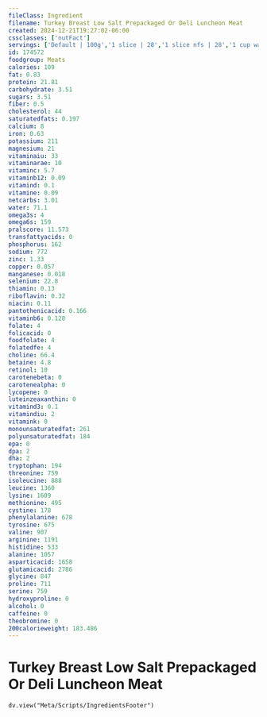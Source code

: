 ```yaml
---
fileClass: Ingredient
filename: Turkey Breast Low Salt Prepackaged Or Deli Luncheon Meat
created: 2024-12-21T19:27:02-06:00
cssclasses: ['nutFact']
servings: ['Default | 100g','1 slice | 28','1 slice nfs | 28','1 cup wafer slices or shaved | 81','1 cubic inch | 14','2 oz | 57']
id: 174572
foodgroup: Meats
calories: 109
fat: 0.83
protein: 21.81
carbohydrate: 3.51
sugars: 3.51
fiber: 0.5
cholesterol: 44
saturatedfats: 0.197
calcium: 8
iron: 0.63
potassium: 211
magnesium: 21
vitaminaiu: 33
vitaminarae: 10
vitaminc: 5.7
vitaminb12: 0.09
vitamind: 0.1
vitamine: 0.09
netcarbs: 3.01
water: 71.1
omega3s: 4
omega6s: 159
pralscore: 11.573
transfattyacids: 0
phosphorus: 162
sodium: 772
zinc: 1.33
copper: 0.057
manganese: 0.018
selenium: 22.8
thiamin: 0.13
riboflavin: 0.32
niacin: 0.11
pantothenicacid: 0.166
vitaminb6: 0.128
folate: 4
folicacid: 0
foodfolate: 4
folatedfe: 4
choline: 66.4
betaine: 4.8
retinol: 10
carotenebeta: 0
carotenealpha: 0
lycopene: 0
luteinzeaxanthin: 0
vitamind3: 0.1
vitamindiu: 2
vitamink: 0
monounsaturatedfat: 261
polyunsaturatedfat: 184
epa: 0
dpa: 2
dha: 2
tryptophan: 194
threonine: 759
isoleucine: 888
leucine: 1360
lysine: 1609
methionine: 495
cystine: 178
phenylalanine: 678
tyrosine: 675
valine: 907
arginine: 1191
histidine: 533
alanine: 1057
asparticacid: 1658
glutamicacid: 2786
glycine: 847
proline: 711
serine: 759
hydroxyproline: 0
alcohol: 0
caffeine: 0
theobromine: 0
200calorieweight: 183.486
---
```


# Turkey Breast Low Salt Prepackaged Or Deli Luncheon Meat

```dataviewjs
dv.view("Meta/Scripts/IngredientsFooter")
```